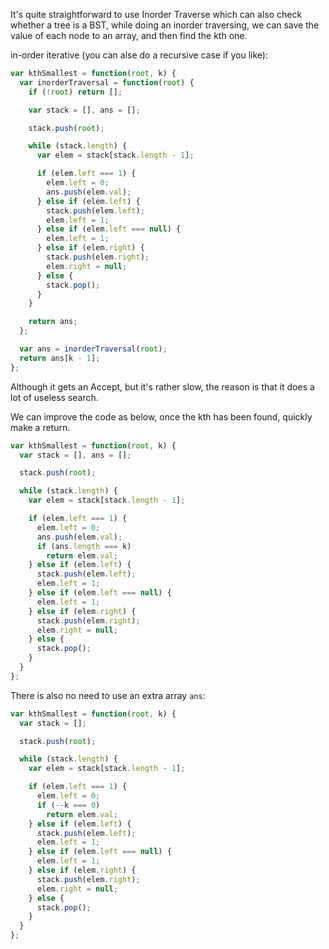It's quite straightforward to use Inorder Traverse which can also check whether a tree is a BST, while doing an inorder traversing, we can save the value of each node to an array, and then find the kth one.

in-order iterative (you can alse do a recursive case if you like):

```javascript
var kthSmallest = function(root, k) {
  var inorderTraversal = function(root) {
    if (!root) return [];

    var stack = [], ans = [];

    stack.push(root);

    while (stack.length) {
      var elem = stack[stack.length - 1];

      if (elem.left === 1) {
        elem.left = 0;
        ans.push(elem.val);
      } else if (elem.left) {
        stack.push(elem.left);
        elem.left = 1;
      } else if (elem.left === null) {
        elem.left = 1;
      } else if (elem.right) {
        stack.push(elem.right);
        elem.right = null;
      } else {
        stack.pop();
      }
    }

    return ans;
  };

  var ans = inorderTraversal(root);
  return ans[k - 1];
};
```

Although it gets an Accept, but it's rather slow, the reason is that it does a lot of useless search.

We can improve the code as below, once the kth has been found, quickly make a return.

```javascript
var kthSmallest = function(root, k) {
  var stack = [], ans = [];

  stack.push(root);

  while (stack.length) {
    var elem = stack[stack.length - 1];

    if (elem.left === 1) {
      elem.left = 0;
      ans.push(elem.val);
      if (ans.length === k)
        return elem.val;
    } else if (elem.left) {
      stack.push(elem.left);
      elem.left = 1;
    } else if (elem.left === null) {
      elem.left = 1;
    } else if (elem.right) {
      stack.push(elem.right);
      elem.right = null;
    } else {
      stack.pop();
    }
  }
};
```
There is also no need to use an extra array `ans`:

```javascript
var kthSmallest = function(root, k) {
  var stack = [];

  stack.push(root);

  while (stack.length) {
    var elem = stack[stack.length - 1];

    if (elem.left === 1) {
      elem.left = 0;
      if (--k === 0)
        return elem.val;
    } else if (elem.left) {
      stack.push(elem.left);
      elem.left = 1;
    } else if (elem.left === null) {
      elem.left = 1;
    } else if (elem.right) {
      stack.push(elem.right);
      elem.right = null;
    } else {
      stack.pop();
    }
  }
};
```










